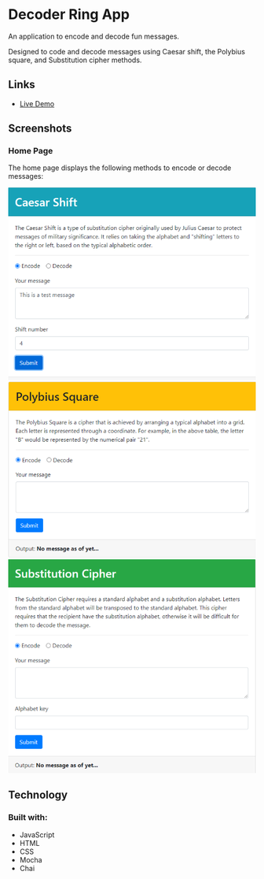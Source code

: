 # Decoder Ring App

An application to encode and decode fun messages.

Designed to code and decode messages using Caesar shift, the Polybius square, and Substitution cipher methods.


## Links
* [Live Demo](https://debgoodwin.github.io/project-decoder-ring/)


## Screenshots

### Home Page
The home page displays the following methods to encode or decode messages:

![home](./screenshots/caesar.PNG?raw=true)
![polybius](./screenshots/polybius.PNG?raw=true)
![substitution](./screenshots/substitution.PNG?raw=true)


## Technology

### Built with:
- JavaScript
- HTML
- CSS
- Mocha
- Chai

